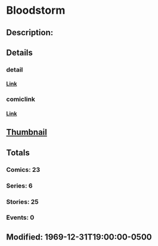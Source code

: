 # Bloodstorm
## Description: 
## Details
### detail
#### [Link](http://marvel.com/characters/321/bloodstorm?utm_campaign=apiRef&utm_source=225578a89fc76f3d20fbffda5d17a88d)
### comiclink
#### [Link](http://marvel.com/comics/characters/1009204/bloodstorm?utm_campaign=apiRef&utm_source=225578a89fc76f3d20fbffda5d17a88d)
## [Thumbnail](http://i.annihil.us/u/prod/marvel/i/mg/b/40/image_not_available.jpg)
## Totals
### Comics: 23
### Series: 6
### Stories: 25
### Events: 0
## Modified: 1969-12-31T19:00:00-0500